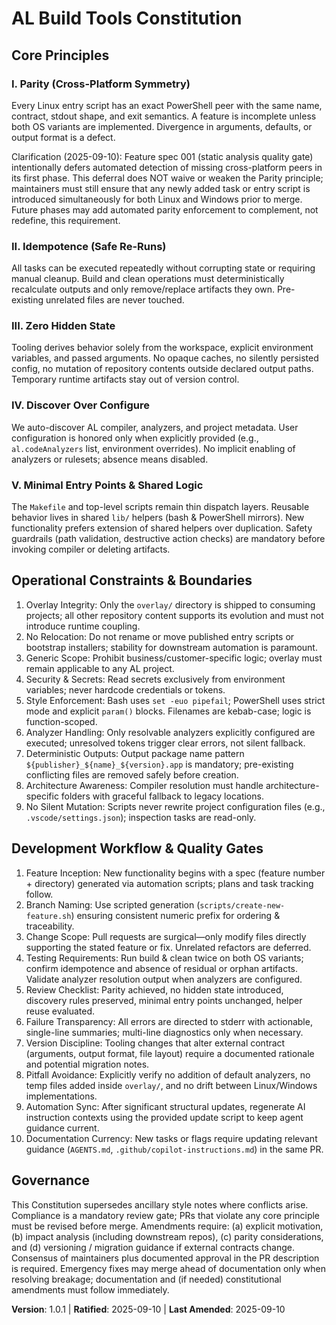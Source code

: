 # AL Build Tools Constitution

## Core Principles

### I. Parity (Cross-Platform Symmetry)
Every Linux entry script has an exact PowerShell peer with the same name, contract, stdout shape, and exit semantics. A feature is incomplete unless both OS variants are implemented. Divergence in arguments, defaults, or output format is a defect.

Clarification (2025-09-10): Feature spec 001 (static analysis quality gate) intentionally defers automated detection of missing cross-platform peers in its first phase. This deferral does NOT waive or weaken the Parity principle; maintainers must still ensure that any newly added task or entry script is introduced simultaneously for both Linux and Windows prior to merge. Future phases may add automated parity enforcement to complement, not redefine, this requirement.

### II. Idempotence (Safe Re-Runs)
All tasks can be executed repeatedly without corrupting state or requiring manual cleanup. Build and clean operations must deterministically recalculate outputs and only remove/replace artifacts they own. Pre-existing unrelated files are never touched.

### III. Zero Hidden State
Tooling derives behavior solely from the workspace, explicit environment variables, and passed arguments. No opaque caches, no silently persisted config, no mutation of repository contents outside declared output paths. Temporary runtime artifacts stay out of version control.

### IV. Discover Over Configure
We auto-discover AL compiler, analyzers, and project metadata. User configuration is honored only when explicitly provided (e.g., `al.codeAnalyzers` list, environment overrides). No implicit enabling of analyzers or rulesets; absence means disabled.

### V. Minimal Entry Points & Shared Logic
The `Makefile` and top-level scripts remain thin dispatch layers. Reusable behavior lives in shared `lib/` helpers (bash & PowerShell mirrors). New functionality prefers extension of shared helpers over duplication. Safety guardrails (path validation, destructive action checks) are mandatory before invoking compiler or deleting artifacts.

## Operational Constraints & Boundaries
1. Overlay Integrity: Only the `overlay/` directory is shipped to consuming projects; all other repository content supports its evolution and must not introduce runtime coupling.
2. No Relocation: Do not rename or move published entry scripts or bootstrap installers; stability for downstream automation is paramount.
3. Generic Scope: Prohibit business/customer-specific logic; overlay must remain applicable to any AL project.
4. Security & Secrets: Read secrets exclusively from environment variables; never hardcode credentials or tokens.
5. Style Enforcement: Bash uses `set -euo pipefail`; PowerShell uses strict mode and explicit `param()` blocks. Filenames are kebab-case; logic is function-scoped.
6. Analyzer Handling: Only resolvable analyzers explicitly configured are executed; unresolved tokens trigger clear errors, not silent fallback.
7. Deterministic Outputs: Output package name pattern `${publisher}_${name}_${version}.app` is mandatory; pre-existing conflicting files are removed safely before creation.
8. Architecture Awareness: Compiler resolution must handle architecture-specific folders with graceful fallback to legacy locations.
9. No Silent Mutation: Scripts never rewrite project configuration files (e.g., `.vscode/settings.json`); inspection tasks are read-only.

## Development Workflow & Quality Gates
1. Feature Inception: New functionality begins with a spec (feature number + directory) generated via automation scripts; plans and task tracking follow.
2. Branch Naming: Use scripted generation (`scripts/create-new-feature.sh`) ensuring consistent numeric prefix for ordering & traceability.
3. Change Scope: Pull requests are surgical—only modify files directly supporting the stated feature or fix. Unrelated refactors are deferred.
4. Testing Requirements: Run build & clean twice on both OS variants; confirm idempotence and absence of residual or orphan artifacts. Validate analyzer resolution output when analyzers are configured.
5. Review Checklist: Parity achieved, no hidden state introduced, discovery rules preserved, minimal entry points unchanged, helper reuse evaluated.
6. Failure Transparency: All errors are directed to stderr with actionable, single-line summaries; multi-line diagnostics only when necessary.
7. Version Discipline: Tooling changes that alter external contract (arguments, output format, file layout) require a documented rationale and potential migration notes.
8. Pitfall Avoidance: Explicitly verify no addition of default analyzers, no temp files added inside `overlay/`, and no drift between Linux/Windows implementations.
9. Automation Sync: After significant structural updates, regenerate AI instruction contexts using the provided update script to keep agent guidance current.
10. Documentation Currency: New tasks or flags require updating relevant guidance (`AGENTS.md`, `.github/copilot-instructions.md`) in the same PR.

## Governance
This Constitution supersedes ancillary style notes where conflicts arise. Compliance is a mandatory review gate; PRs that violate any core principle must be revised before merge. Amendments require: (a) explicit motivation, (b) impact analysis (including downstream repos), (c) parity considerations, and (d) versioning / migration guidance if external contracts change. Consensus of maintainers plus documented approval in the PR description is required. Emergency fixes may merge ahead of documentation only when resolving breakage; documentation and (if needed) constitutional amendments must follow immediately.

**Version**: 1.0.1 | **Ratified**: 2025-09-10 | **Last Amended**: 2025-09-10